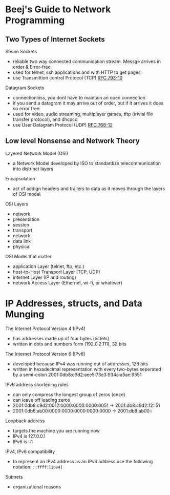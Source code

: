 # Beej's Guide to Network Programming

## Two Types of Internet Sockets
Steam Sockets
- reliable two way connected communication stream. Messge arrives in order & Error-free
- used for telnet, ssh applications and with HTTP to get pages
- use Transmittion control Protocol (TCP) [RFC 793-10](https://datatracker.ietf.org/doc/html/rfc793)

Datagram Sockets
- connectionless, you dont have to maintain an open connection
- if you send a datagram it may arrive out of order, but if it arrives it does so error free
- used for video, audio streaming, multiplayer games, tftp (trivial file transfer protocol), and dhcpcd
- use User Datagram Protocol (UDP) [RFC 768-12](https://datatracker.ietf.org/doc/html/rfc768)

## Low level Nonsense and Network Theory
Layered Network Model (OSI)
- a Network Model developed by ISO to standardize telecommunication into distrinct layers

Encapsulation
- act of addign headers and trailers to data as it moves through the layers of OSI model

OSI Layers
- network
- presentation
- session
- transport
- network
- data link
- physical

OSI Model that matter
- application Layer (telnet, ftp, etc.)
- host-to-Host Transport Layer (TCP, UDP)
- internet Layer (IP and routing)
- network Access Layer (Ethernet, wi-fi, or whatever)

# IP Addresses, structs, and Data Munging
The Internet Protocol Version 4 (IPv4)
- has addresses made up of four bytes (octets)
- written in dots and numbers form (192.0.2.111), 32 bits

The Internet Protocol Version 6 (IPv6)
- developed because IPv4 was running out of addresses, 128 bits
- written in hexadecimal representation with every two-bytes seperated by a semi-colon 2001:0db8:c9d2:aee5:73e3:934a:a5ae:9551

IPv6 address shortening rules
- can only compress the longest group of zeros (once)
- can leave off leading zeros
- 2001:0db8:c9d2:0012:0000:0000:0000:0051 -> 2001:db8:c9d2:12::51
- 2001:0db8:ab00:0000:0000:0000:0000:0000 -> 2001:db8:ab00::

Loopback address
- targets the machine you are running now
- IPv4 is 127.0.0.1
- IPv6 is ::1

IPv4, IPv6 compatibility
- to represent an IPv4 address as an IPv6 address use the following notation: `::ffff:[ipv4]`

Subnets
- organizational reasons

  
